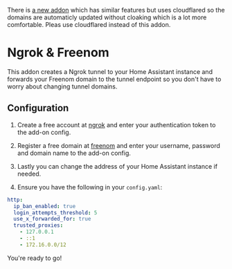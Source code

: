 There is [a new addon](https://github.com/brenner-tobias/addon-cloudflared) which has similar features but uses cloudflared so the domains are automaticly updated without cloaking which is a lot more comfortable. Pleas use cloudflared instead of this addon.

# Ngrok & Freenom

This addon creates a Ngrok tunnel to your Home Assistant instance and forwards your Freenom domain to the tunnel endpoint so you don't have to worry about changing tunnel domains.

## Configuration

1. Create a free account at [ngrok](https://dashboard.ngrok.com/get-started/setup) and enter your authentication token to the add-on config.

2. Register a free domain at [freenom](https://www.freenom.com/de/index.html) and enter your username, password and domain name to the add-on config.

3. Lastly you can change the address of your Home Assistant instance if needed.

4. Ensure you have the following in your `config.yaml`:
```yaml
http:
  ip_ban_enabled: true
  login_attempts_threshold: 5
  use_x_forwarded_for: true
  trusted_proxies:
    - 127.0.0.1
    - ::1
    - 172.16.0.0/12
```

You're ready to go!
